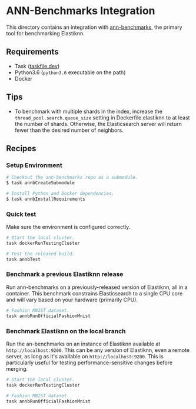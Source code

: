 # ANN-Benchmarks Integration

This directory contains an integration with [ann-benchmarks](https://github.com/erikbern/ann-benchmarks), the primary tool for benchmarking Elastiknn.

## Requirements

- Task ([taskfile.dev](https://taskfile.dev/#/installation))
- Python3.6 (`python3.6` executable on the path)
- Docker

## Tips

* To benchmark with multiple shards in the index, increase the `thread_pool.search.queue_size` setting in Dockerfile.elastiknn to at least the number of shards. Otherwise, the Elasticsearch server will return fewer than the desired number of neighbors.

## Recipes

### Setup Environment

```bash
# Checkout the ann-benchmarks repo as a submodule.
$ task annbCreateSubmodule

# Install Python and Docker dependencies.
$ task annbInstallRequirements
```

### Quick test

Make sure the environment is configured correctly.

```bash
# Start the local cluster.
task dockerRunTestingCluster

# Test the released build.
task annbTest
```

### Benchmark a previous Elastiknn release

Run ann-benchmarks on a previously-released version of Elastiknn, all in a container.
This benchmark constrains Elasticsearch to a single CPU core and will vary based on your hardware (primarily CPU).  

```bash
# Fashion MNIST dataset.
task annbRunOfficialFashionMnist
```

### Benchmark Elastiknn on the local branch

Run the an-benchmarks on an instance of Elastiknn available at `http://localhost:9200`.
This can be any version of Elastiknn, even a remote server, as long as it's available on `http://localhost:9200`. 
This is particularly useful for testing performance-sensitive changes before merging. 

```bash
# Start the local cluster.
task dockerRunTestingCluster

# Fashion MNIST dataset.
task annbRunOfficialFashionMnist
```
